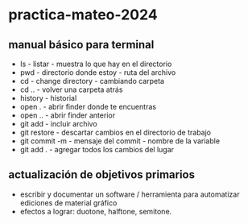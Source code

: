 # practica-mateo-2024

## manual básico para terminal

- ls - listar - muestra lo que hay en el directorio
- pwd - directorio donde estoy - ruta del archivo
- cd - change directory - cambiando carpeta
- cd .. - volver una carpeta atrás
- history - historial
- open . - abrir finder donde te encuentras
- open .. - abrir finder anterior
- git add - incluir archivo
- git restore - descartar cambios en el directorio de trabajo
- git commit -m - mensaje del commit - nombre de la variable
- git add . - agregar todos los cambios del lugar

## actualización de objetivos primarios

- escribir y documentar un software / herramienta para automatizar ediciones de material gráfico
- efectos a lograr: duotone, halftone, semitone.
